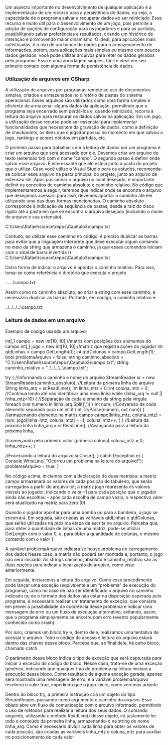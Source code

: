 Um aspecto importante no desenvolvimento de qualquer aplicação é a implementação de um recurso para a persistência de dados, ou seja, a capacidade de o programa salvar e recuperar dados ao ser reiniciado. Esse recurso é muito útil para o desenvolvimento de um jogo, pois permite a adição de opções de configuração para os jogadores e para as partidas, possibilitando salvar preferências e resultados, criando um histórico de interação e promovendo maior dinamismo. O ideal, para aplicações mais sofisticadas, é o uso de um banco de dados para o armazenamento de informações, porém, para aplicações mais simples ou mesmo com poucos dados gerados, você pode utilizar arquivos para reter os dados gerados pelo programa. Essa é uma abordagem simples, fácil e ideal em seu primeiro contato com alguma forma de persistência de dados.

### Utilização de arquivos em CSharp
A utilização de arquivos por programas remete ao uso de documentos simples, criados e armazenados no diretório de pastas do sistema operacional. Esses arquivos são utilizados como uma forma simples e eficiente de armazenar alguns dados da aplicação, permitindo que o programa seja encerrado sem perdê-los e, quando reiniciado, recorra à leitura do arquivo para restaurar os dados salvos na aplicação. Em um jogo, a utilização desse recurso pode ser essencial para implementar funcionalidades que necessitem da gravação de dados, como a definição de checkpoints, os itens que o jogador possui no momento em que salvou o jogo, rankings e scores obtidos em partidas, etc.

O primeiro passo para trabalhar com a leitura de dados por um programa é criar um arquivo que será acessado por ele. Devemos criar um arquivo de texto (extensão txt) com o nome “campo”. O segundo passo é definir onde salvar esse arquivo. É interessante que ele esteja junto à pasta do projeto que o utiliza. Caso você utilize o Visual Studio para os estudos, recomenda-se colocar esse arquivo na pasta principal do projeto, junto ao arquivo de extensão sln. Após posicionar o arquivo no local desejado, é importante definir os conceitos de caminho absoluto e caminho relativo. No código que implementaremos a seguir, teremos que indicar onde se encontra o arquivo que desejamos acessar; para isso, devemos apontar o caminho até ele utilizando uma das duas formas mencionadas. O caminho absoluto corresponde à indicação de sequência de pastas, desde a raiz do disco rígido até a pasta em que se encontra o arquivo desejado (incluindo o nome do arquivo e sua extensão). 

C:\Users\Rafael\source\repos\Capitulo3\campo.txt

Contudo, ao utilizar esse caminho no código, é preciso duplicar as barras para evitar que a linguagem interprete que deve executar algum comando no meio da string que armazena o caminho, já que esses comandos iniciam com o sinal de barra invertida (\)
C:\\Users\\Rafael\\source\\repos\\Capitulo3\\campo.txt

Outra forma de indicar o arquivo é apontar o caminho relativo. Para isso, toma-se como referência o diretório que executa o projeto

\..\..\..\campo.txt

Assim como no caminho absoluto, ao criar a string com esse caminho, é necessário duplicar as barras. Portanto, em código, o caminho relativo é:

..\\..\\..\\..\\campo.txt

### Leitura de dados em um arquivo
Exemplo de código usando um arquivo:

int[,] campo = new int[10, 10];//matriz com posições dos elementos do campo 
int[,] jogo = new int[10, 10];//matriz que registra ações do jogador 
int qtdLinhas = campo.GetLength(0); 
int qtdColunas = campo.GetLength(1); 
bool problemaArquivo = false;
string caminho_absoluto = "C:\\Users\\Rafael\\source\\repos\\Capitulo3\\campo.txt"; 
string caminho_relativo = "..\\..\\..\\..\\campo.txt";

try { //Informando o caminho e nome do arquivo StreamReader sr = new StreamReader(caminho_absoluto); //Leitura da primeira linha do arquivo 
String linha_arq = sr.ReadLine(); 
int linha_mtz = 0; int coluna_mtz = 0; //Continua lendo até não identificar uma nova linha 
while (linha_arq != null || linha_mtz<10) { //Separação de cada elemento da string pela vírgula
foreach (var numero in linha_arq.Split(',')) { int num; //Conversão de cada elemento separado para um 
int if (int.TryParse(numero, out num)) { //armazenando elemento na matriz campo 
campo[linha_mtz, coluna_mtz] = num; 
jogo[linha_mtz, coluna_mtz] = -1; 
coluna_mtz++; } } //Leitura da próxima linha 
linha_arq = sr.ReadLine(); //Avançando para a leitura da próxima linha, 

//começando pelo primeiro valor (primeira coluna) 
coluna_mtz = 0; linha_mtz++; } 

//Encerrando a leitura do arquivo
sr.Close(); } catch (Exception e) 
{ Console.WriteLine( "Ocorreu um problema na leitura do arquivo!"); 
problemaArquivo = true; 
}


No código acima, iniciamos com a declaração de duas matrizes: a matriz campo armazenará os valores de cada posição do tabuleiro, que serão carregados a partir do arquivo txt; a matriz jogo representa os valores visíveis ao jogador, indicando o valor –1 para cada posição que o jogador ainda não escolheu – após cada escolha de campo vazio, o respectivo valor será atualizado na matriz para zero (0). 

Quando o jogador apontar para uma bomba ou para a bandeira, o jogo se encerrará. Em seguida, são criadas as variáveis qtdLinhas e qtdColunas, que serão utilizadas na próxima etapa de escrita no arquivo. Perceba que, para obter a quantidade de linhas de uma matriz, pode-se utilizar GetLength com o valor 0, e, para obter a quantidade de colunas, o mesmo comando com o valor 1. 

A variável problemaArquivo indicará se houve problema no carregamento dos dados Nesse caso, a matriz não poderá ser montada e, portanto, o jogo não será iniciado. As strings caminho_absoluto e caminho_relativo são as duas opções para indicar a localização do arquivo, como visto anteriormente. 

Em seguida, iniciaremos a leitura do arquivo. Como esse procedimento pode lançar uma exceção (equivalente a um “problema” de execução do programa), como no caso de não ser identificado o arquivo no caminho indicado ou de o formato dos dados não estar na disposição esperada pelo programa, é necessário realizar um tratamento de exceção, que consiste em prever a possibilidade da ocorrência desse problema e indicar uma mensagem de erro ou um fluxo de execução alternativo, evitando, assim, que o programa simplesmente se encerre com erro (evento popularmente conhecido como crash). 

Por isso, criamos um bloco try e, dentro dele, realizamos uma tentativa de acessar o arquivo. Todo o código de acesso e leitura do arquivo estará dentro das chaves desse bloco. Perceba que, ao final dele, há outro bloco, chamado catch. 

O parâmetro desse bloco indica o tipo de exceção que será capturada para iniciar a exceção do código do bloco. Nesse caso, trata-se de uma exceção genérica, indicando que qualquer tipo de problema na leitura iniciará a execução desse bloco. Como resultado de alguma exceção gerada, apenas será mostrada uma mensagem de erro, e a variável problemaArquivo receberá o valor true, impedindo que o jogo inicie, como veremos adiante

Dentro do bloco try, a primeira instrução cria um objeto do tipo StreamReader, passando como argumento o caminho do arquivo. Esse objeto abre um fluxo de comunicação com o arquivo informado, permitindo o uso de métodos para realizar a leitura dos seus dados. O comando seguinte, utilizando o método ReadLine() desse objeto, irá justamente ler todo o conteúdo da primeira linha, armazenando-o na string de nome linha_arq. Como é necessário dividir cada linha para obter os valores de cada posição, são criadas as variáveis linha_mtz e coluna_mtz para auxiliar no posicionamento de cada valor

